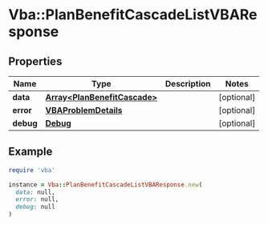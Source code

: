 # Vba::PlanBenefitCascadeListVBAResponse

## Properties

| Name | Type | Description | Notes |
| ---- | ---- | ----------- | ----- |
| **data** | [**Array&lt;PlanBenefitCascade&gt;**](PlanBenefitCascade.md) |  | [optional] |
| **error** | [**VBAProblemDetails**](VBAProblemDetails.md) |  | [optional] |
| **debug** | [**Debug**](Debug.md) |  | [optional] |

## Example

```ruby
require 'vba'

instance = Vba::PlanBenefitCascadeListVBAResponse.new(
  data: null,
  error: null,
  debug: null
)
```

